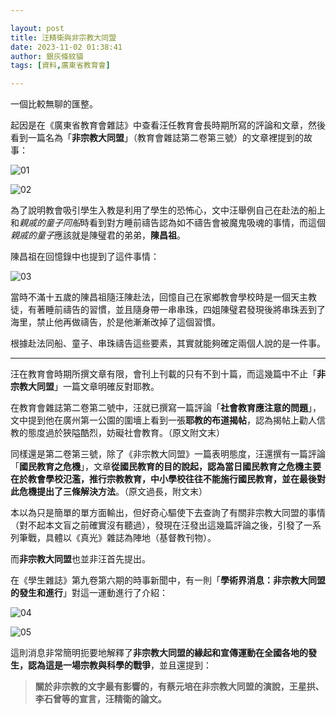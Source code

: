 ```yaml
---

layout: post
title: 汪精衛與非宗教大同盟
date: 2023-11-02 01:38:41
author: 銀灰條紋貓
tags: [資料,廣東省教育會]

---
```


一個比較無聊的匯整。

起因是在《廣東省教育會雜誌》中查看汪任教育會長時期所寫的評論和文章，然後看到一篇名為「**非宗教大同盟**」（教育會雜誌第二卷第三號）的文章裡提到的故事：

![01](https://s2.loli.net/2023/11/03/T5AeUYwjP6mtkfD.jpg)

![02](https://s2.loli.net/2023/11/02/d6A7aOZ13cuTKsS.jpg)

為了說明教會吸引學生入教是利用了學生的恐怖心，文中汪舉例自己在赴法的船上和*親戚的童子同船*時看到對方睡前禱告認為如不禱告會被魔鬼吸魂的事情，而這個*親戚的童子*應該就是陳璧君的弟弟，**陳昌祖**。

陳昌祖在回憶錄中也提到了這件事情：

![03](https://s2.loli.net/2023/11/02/g3scrdOUwiJyD7o.jpg)

當時不滿十五歲的陳昌祖隨汪陳赴法，回憶自己在家鄉教會學校時是一個天主教徒，有著睡前禱告的習慣，並且隨身帶一串串珠，四姐陳璧君發現後將串珠丟到了海里，禁止他再做禱告，於是他漸漸改掉了這個習慣。

根據赴法同船、童子、串珠禱告這些要素，其實就能夠確定兩個人說的是一件事。

* * *

汪在教育會時期所撰文章有限，會刊上刊載的只有不到十篇，而這幾篇中不止「**非宗教大同盟**」一篇文章明確反對耶教。

在教育會雜誌第二卷第二號中，汪就已撰寫一篇評論「**社會教育應注意的問題**」，文中提到他在廣州第一公園的圍墻上看到一張**耶教的布道揭帖**，認為揭帖上勸人信教的態度過於狹隘酷烈，妨礙社會教育。（原文附文末）

同樣還是第二卷第三號，除了《非宗教大同盟》一篇表明態度，汪還撰有一篇評論「**國民教育之危機**」，文章**從國民教育的目的說起，認為當日國民教育之危機主要在於教會學校氾濫，推行宗教教育，中小學校往往不能施行國民教育，並在最後對此危機提出了三條解決方法**。（原文過長，附文末）

本以為只是簡單的單方面輸出，但好奇心驅使下去查詢了有關非宗教大同盟的事情（對不起本文盲之前確實沒有聽過），發現在汪發出這幾篇評論之後，引發了一系列筆戰，具體以《真光》雜誌為陣地（基督教刊物）。

而**非宗教大同盟**也並非汪首先提出。

在《學生雜誌》第九卷第六期的時事新聞中，有一則「**學術界消息：非宗教大同盟的發生和進行**」對這一運動進行了介紹：

![04](https://s2.loli.net/2023/11/02/K6iC5JOvQ7ZYjgA.jpg)

![05](https://s2.loli.net/2023/11/02/A3snbH85vIhtdxC.jpg)

這則消息非常簡明扼要地解釋了**非宗教大同盟的緣起和宣傳運動在全國各地的發生，認為這是一場宗教與科學的戰爭**，並且還提到：

>**關於非宗教的文字最有影響的，有蔡元培在非宗教大同盟的演說，王星拱、李石曾等的宣言，汪精衛的論文。**








